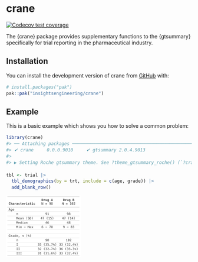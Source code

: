 
<!-- README.md is generated from README.Rmd. Please edit that file -->

# crane

<!-- badges: start -->

[![Codecov test
coverage](https://codecov.io/gh/insightsengineering/crane/graph/badge.svg)](https://app.codecov.io/gh/insightsengineering/crane)
<!-- badges: end -->

The {crane} package provides supplementary functions to the {gtsummary}
specifically for trial reporting in the pharmaceutical industry.

## Installation

You can install the development version of crane from
[GitHub](https://github.com/) with:

``` r
# install.packages("pak")
pak::pak("insightsengineering/crane")
```

## Example

This is a basic example which shows you how to solve a common problem:

``` r
library(crane)
#> ── Attaching packages ──────────────────────────────────────────────────────────
#> ✔ crane     0.0.0.9010     ✔ gtsummary 2.0.4.9013
#> 
#> ▶ Setting Roche gtsummary theme. See ?theme_gtsummary_roche() (`?crane::theme_gtsummary_roche()`).

tbl <- trial |>
  tbl_demographics(by = trt, include = c(age, grade)) |>
  add_blank_row()
```

<img src="man/figures/README-tbl_print_simple-1.png" width="40%" />
